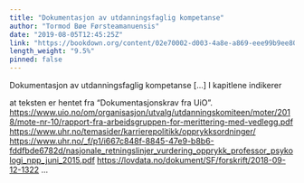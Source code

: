 ```yaml
---
title: "Dokumentasjon av utdanningsfaglig kompetanse"
author: "Tormod Bøe Førsteamanuensis"
date: "2019-08-05T12:45:25Z"
link: "https://bookdown.org/content/02e70002-d003-4a8e-a869-eee99b9ee80d/"
length_weight: "9.5%"
pinned: false
---
```


Dokumentasjon av utdanningsfaglig kompetanse [...] I kapitlene indikerer
>
at teksten er hentet fra “Dokumentasjonskrav fra UiO”. https://www.uio.no/om/organisasjon/utvalg/utdanningskomiteen/moter/2018/mote-nr-10/rapport-fra-arbeidsgruppen-for-merittering-med-vedlegg.pdf https://www.uhr.no/temasider/karrierepolitikk/opprykksordninger/ https://www.uhr.no/_f/p1/i667c848f-8845-47e9-b8b6-fddfbde6782d/nasjonale_retningslinjer_vurdering_opprykk_professor_psykologi_npp_juni_2015.pdf https://lovdata.no/dokument/SF/forskrift/2018-09-12-1322 ...
